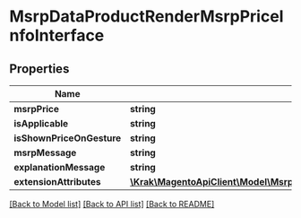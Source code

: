 # MsrpDataProductRenderMsrpPriceInfoInterface

## Properties
Name | Type | Description | Notes
------------ | ------------- | ------------- | -------------
**msrpPrice** | **string** |  | 
**isApplicable** | **string** |  | 
**isShownPriceOnGesture** | **string** |  | 
**msrpMessage** | **string** |  | 
**explanationMessage** | **string** |  | 
**extensionAttributes** | [**\Krak\MagentoApiClient\Model\MsrpDataProductRenderMsrpPriceInfoExtensionInterface**](MsrpDataProductRenderMsrpPriceInfoExtensionInterface.md) |  | [optional] 

[[Back to Model list]](../README.md#documentation-for-models) [[Back to API list]](../README.md#documentation-for-api-endpoints) [[Back to README]](../README.md)


